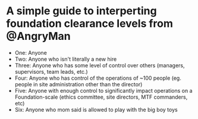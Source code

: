 # A simple guide to interperting foundation clearance levels from @AngryMan
* One: Anyone
* Two: Anyone who isn't literally a new hire
* Three: Anyone who has some level of control over others (managers, supervisors, team leads, etc.)
* Four: Anyone who has control of the operations of ~100 people (eg. people in site administration other than the director)
* Five: Anyone with enough control to significantly impact operations on a Foundation-scale (ethics committee, site directors, MTF commanders, etc)
* Six: Anyone who mom said is allowed to play with the big boy toys